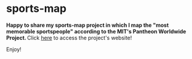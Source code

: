 # sports-map

<strong> Happy to share my sports-map project in which I map the "most memorable sportspeople" according to the MIT's Pantheon Worldwide Project. </strong>
Click [here]("memorable-sportspeople-map.herokuapp.com") to access the project's website!

Enjoy!

